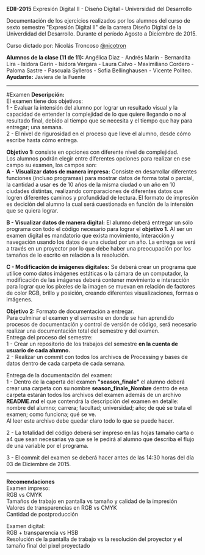 **EDII-2015**
Expresión Digital II - Diseño Digital - Universidad del Desarrollo

Documentación de los ejercicios realizados por los alumnos del curso de sexto semestre "Expresión Digital II" de la carrera Diseño Digital de la Univerdidad del Desarrollo.
Durante el período Agosto a Diciembre de 2015.

Curso dictado por:
Nicolás Troncoso [@nicotron](http://www.twitter.com/nicotron/)

**Alumnos de la clase (11 de 11):** Angélica Diaz - Andrés Marin - Bernardita Lira - Isidora Garin - Isidora Vergara - Laura Calvo - Maximiliano Cordero - Paloma Sastre - Pascuala Sylleros - Sofia Bellinghausen - Vicente Politeo.  
**Ayudante:** Javiera de la Fuente  

---
#Examen
**Descripción:**  
El examen tiene dos objetivos:  
1 -  Evaluar la intensión del alumno por lograr un resultado visual y la capacidad de entender la complejidad de lo que quiere llegando o no al resultado final, debido al tiempo que se necesita y el tiempo que hay para entregar; una semana.  
2 - El nivel de rigurosidad en el proceso que lleve el alumno, desde cómo escribe hasta cómo entrega.

**Objetivo 1:** consiste en opciones con diferente nivel de complejidad.  
Los alumnos podrán elegir entre diferentes opciones para realizar en ese campo su examen, los campos son:  
**A - Visualizar datos de manera impresa:** Consiste en desarrollar diferentes funciones (incluso programas) para mostrar datos de forma total o parcial, la cantidad a usar es de 10 años de la misma ciudad o un año en 10 ciudades distintas, realizando comparaciones de diferentes datos que logren diferentes caminos y profundidad de lectura. El formato de impresión es decición del alumno la cual será cuestionada en función de la intensión que se quiera lograr.  

**B - Visualizar datos de manera digital:** El alumno deberá entregar un sólo programa con todo el código necesario para lograr el **objetivo 1.** Al ser un examen digital es mandatorio que exista movimiento, interacción y navegación usando los datos de una ciudad por un año. La entrega se verá a través en un proyector por lo que debe haber una preocupación por los tamaños de lo escrito en relación a la resolución. 

**C - Modificación de imágenes digitales:** Se deberá crear un programa que utilice como datos imágenes estáticas o la cámara de un computador, la modificación de las imágenes deberá contener movimiento e interacción para lograr que los pixeles de la imagen se muevan en relación de factores de color RGB, brillo y posición, creando diferentes visualizaciones, formas o imágenes.  

**Objetivo 2:** Formato de documentación a entregar.  
Para culminar el examen y el semestre en donde se han aprendido procesos de documentación y control de versión de código, será necesario realizar una documentación total del semestre y del examen.  
Entrega del proceso del semestre:  
1 - Crear un repositorio de los trabajos del semestre **en la cuenta de usuario de cada alumno.**  
2 - Realizar un commit con todos los archivos de Processing y bases de datos dentro de cada carpeta de cada semana.  

Entrega de la documentación del examen:  
1 - Dentro de la caperta del examen **"season_finale"** el alumno deberá crear una carpeta con su nombre **season_finale_Nombre** dentro de esa carpeta estarán todos los archivos del examen además de un archivo **README.md** el que contendrá la descripción del examen en detalle: nombre del alumno; carrera; facultad; universidad; año; de qué se trata el examen; como funciona; qué se ve.  
Al leer este archivo debe quedar claro todo lo que se puede hacer.  

2 - La totalidad del código deberá ser impreso en las hojas tamaño carta o a4 que sean necesarias ya que se le pedirá al alumno que describa el flujo de una variable por el programa.  

3 - El commit del examen se deberá hacer antes de las 14:30 horas del día 03 de Diciembre de 2015.  

---
**Recomendaciones**  
Examen impreso:  
RGB vs CMYK  
Tamaños de trabajo en pantalla vs tamaño y calidad de la impresión  
Valores de transparencias en RGB vs CMYK  
Cantidad de postproducción  

Examen digital:  
RGB + transparencia vs HSB  
Resolución de la pantalla de trabajo vs la resolución del proyector y el tamaño final del pixel proyectado  
